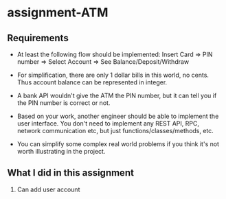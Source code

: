 # assignment-ATM

<h2> Requirements </h2>

- At least the following flow should be implemented:
Insert Card => PIN number => Select Account => See Balance/Deposit/Withdraw

- For simplification, there are only 1 dollar bills in this world, no cents. Thus account balance can be represented in integer.

- A bank API wouldn't give the ATM the PIN number, but it can tell you if the PIN number is correct or not.

- Based on your work, another engineer should be able to implement the user interface. You don't need to implement any REST API, RPC, network communication etc, but just functions/classes/methods, etc.

- You can simplify some complex real world problems if you think it's not worth illustrating in the project.

<h2>What I did in this assignment</h2>

1. Can add user account
```python

```
